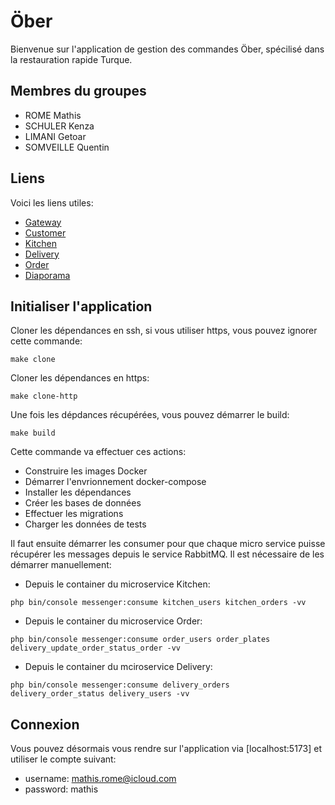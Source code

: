 # Öber

Bienvenue sur l'application de gestion des commandes Öber, spécilisé dans la restauration rapide Turque. 
## Membres du groupes
- ROME Mathis
- SCHULER Kenza
- LIMANI Getoar
- SOMVEILLE Quentin

## Liens
Voici les liens utiles:
- [Gateway](https://github.com/mathisrome/m2-microservices-gateway)
- [Customer](https://github.com/mathisrome/m2-microservices-customer)
- [Kitchen](https://github.com/mathisrome/m2-microservices-kitchen)
- [Delivery](https://github.com/mathisrome/m2-microservices-delivery)
- [Order](https://github.com/mathisrome/m2-microservices-order)
- [Diaporama](https://docs.google.com/presentation/d/1L-1DR8S4r9CzKFjg4t4RdKLst96BJZVG1nGrd5Z9TUI/edit?usp=sharing)

## Initialiser l'application

Cloner les dépendances en ssh, si vous utiliser https, vous pouvez ignorer cette commande:
```shell
make clone
```

Cloner les dépendances en https:
```shell
make clone-http
```

Une fois les dépdances récupérées, vous pouvez démarrer le build:
```shell
make build
```

Cette commande va effectuer ces actions:
- Construire les images Docker
- Démarrer l'envrionnement docker-compose
- Installer les dépendances
- Créer les bases de données
- Effectuer les migrations
- Charger les données de tests

Il faut ensuite démarrer les consumer pour que chaque micro service puisse récupérer les messages depuis le service RabbitMQ. 
Il est nécessaire de les démarrer manuellement:
- Depuis le container du microservice Kitchen:
```shell
php bin/console messenger:consume kitchen_users kitchen_orders -vv
```
- Depuis le container du microservice Order:
```shell
php bin/console messenger:consume order_users order_plates delivery_update_order_status_order -vv
```
- Depuis le container du mciroservice Delivery:
```shell
php bin/console messenger:consume delivery_orders delivery_order_status delivery_users -vv
```
## Connexion
Vous pouvez désormais vous rendre sur l'application via [localhost:5173] et utiliser le compte suivant:
- username: mathis.rome@icloud.com
- password: mathis